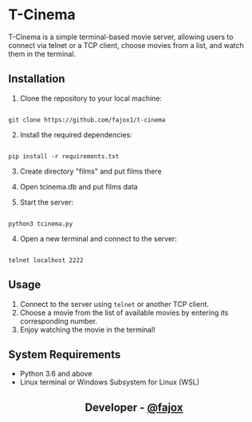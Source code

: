 # T-Cinema

T-Cinema is a simple terminal-based movie server, allowing users to connect via telnet or a TCP client, choose movies from a list, and watch them in the terminal.

## Installation

1. Clone the repository to your local machine:

<code>
git clone https://github.com/fajox1/t-cinema
</code>

2. Install the required dependencies:

<code>
pip install -r requirements.txt
</code>

3. Create directory "films" and put films there

4. Open tcinema.db and put films data

4. Start the server:

<code>
python3 tcinema.py
</code>

4. Open a new terminal and connect to the server:

<code>
telnet localhost 2222
</code>

## Usage

1. Connect to the server using <code>telnet</code> or another TCP client.
2. Choose a movie from the list of available movies by entering its corresponding number.
3. Enjoy watching the movie in the terminal!

## System Requirements

- Python 3.6 and above
- Linux terminal or Windows Subsystem for Linux (WSL)

## <div align='center'>Developer - <a href="https://t.me/vecax">@fajox</a></div>